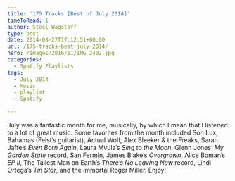 ```yaml
---
title: '175 Tracks [Best of July 2014]'
timeToRead: 1 
author: Steel Wagstaff
type: post
date: 2014-08-27T17:12:51+00:00
url: /175-tracks-best-july-2014/
hero: /images/2016/11/IMG_2402.jpg
categories:
  - Spotify Playlists
tags:
  - July 2014
  - Music
  - playlist
  - Spotify

---
```

July was a fantastic month for me, musically, by which I mean that I listened to a lot of great music. Some favorites from the month included Son Lux, Bahamas (Feist&#8217;s guitarist), Actual Wolf, Alex Bleeker & the Freaks, Sarah Jaffe&#8217;s _Even Born Again_, Laura Mvula&#8217;s _Sing to the Moon_, Glenn Jones&#8217; _My Garden State_ record, San Fermin, James Blake&#8217;s _Overgrown_, Alice Boman&#8217;s _EP II_, The Tallest Man on Earth&#8217;s _There&#8217;s No Leaving Now_ record, Lindi Ortega&#8217;s _Tin Star_, and the immortal Roger Miller. Enjoy!